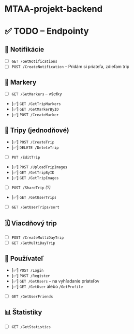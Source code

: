 # MTAA-projekt-backend

# ✅ TODO – Endpointy

## 🔔 Notifikácie
- [ ] `GET /GetNotifications`
- [ ] `POST /CreateNotification` – Pridám si priateľa, zdieľam trip

## 🧭 Markery
- [ ] `GET /GetMarkers` – všetky
- [✅] `GET /GetTripMarkers`
- [✅] `GET /GetMarkerByID`
- [✅] `POST /CreateMarker`

## 🧳 Tripy (jednodňové)
- [✅] `POST /CreateTrip`
- [✅] `DELETE /DeleteTrip`
- [ ] `PUT /EditTrip`
- [✅] `POST /UploadTripImages`
- [✅] `GET /GetTripByID`
- [✅] `GET /GetTripImages`
- [ ] `POST /ShareTrip` *(?)*
- [✅] `GET /GetUserTrips`
- [ ] `GET /GetUserTrips/sort`

## 🗓 Viacdňový trip
- [ ] `POST /CreateMultiDayTrip`
- [ ] `GET /GetMultiDayTrip`

## 👥 Používateľ
- [✅] `POST /Login`
- [✅] `POST /Register`
- [✅] `GET /GetUsers` – na vyhľadanie priateľov
- [✅] `GET /GetUser` alebo `/GetProfile`
- [ ] `GET /GetUserFriends`

## 📊 Štatistiky
- [ ] `GET /GetStatistics`
